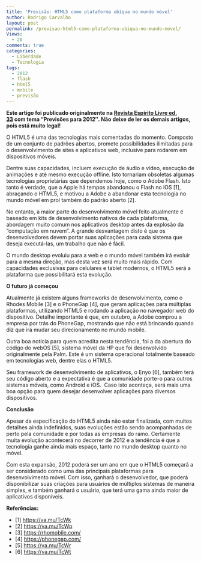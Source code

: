 ```yaml
---
title: 'Previsão: HTML5 como plataforma ubíqua no mundo móvel'
author: Rodrigo Carvalho
layout: post
permalink: /previsao-html5-como-plataforma-ubiqua-no-mundo-movel/
Views:
  - 20
comments: true
categories:
  - Liberdade
  - Tecnologia
tags:
  - 2012
  - flash
  - html5
  - mobile
  - previsão
---
```

**Este artigo foi publicado originalmente na <a title="Revista Espírito Livre ed. 33" href="https://www.revista.espiritolivre.org/lancada-edicao-n-33-da-revista-espirito-livre" target="_blank">Revista Espírito Livre ed. 33</a> com tema &#8220;Previsões para 2012&#8243;. Não deixe de ler os demais artigos, pois está muito legal!**

O HTML5 é uma das tecnologias mais comentadas do momento. Composto de um conjunto de padrões abertos, promete possibilidades ilimitadas para o desenvolvimento de sites e aplicativos web, inclusive para rodarem em dispositivos móveis.

Dentre suas capacidades, incluem execução de áudio e vídeo, execução de animações e até mesmo execução offline. Isto tornariam obsoletas algumas tecnologias proprietárias que dependemos hoje, como o Adobe Flash. Isto tanto é verdade, que a Apple há tempos abandonou o Flash no iOS [1], abraçando o HTML5, e motivou a Adobe a abandonar esta tecnologia no mundo móvel em prol também do padrão aberto [2].

No entanto, a maior parte do desenvolvimento móvel feito atualmente é baseado em kits de desenvolvimento nativos de cada plataforma, abordagem muito comum nos aplicativos desktop antes da explosão da “computação em nuvem”. A grande desvantagem disto é que os desenvolvedores devem portar suas aplicações para cada sistema que deseja executá-las, um trabalho que não é fácil.

O mundo desktop evoluiu para a web e o mundo móvel também irá evoluir para a mesma direção, mas desta vez será muito mais rápido. Com capacidades exclusivas para celulares e tablet modernos, o HTML5 será a plataforma que possibilitará esta evolução.

**O futuro já começou**

Atualmente já existem alguns frameworks de desenvolvimento, como o Rhodes Mobile [3] e o PhoneGap [4], que geram aplicações para múltiplas plataformas, utilizando HTML5 e rodando a aplicação no navegador web do dispositivo. Detalhe importante é que, em outubro, a Adobe comprou a empresa por trás do PhoneGap, mostrando que não está brincando quando diz que irá mudar seu direcionamento no mundo mobile.

Outra boa notícia para quem acredita nesta tendência, foi a da abertura do código do webOS [5], sistema móvel da HP que foi desenvolvido originalmente pela Palm. Este é um sistema operacional totalmente baseado em tecnologias web, dentre elas o HTML5.

Seu framework de desenvolvimento de aplicativos, o Enyo [6], também terá seu código aberto e a expectativa é que a comunidade porte-o para outros sistemas móveis, como Android e iOS.  Caso isto aconteça, será mais uma boa opção para quem desejar desenvolver aplicações para diversos dispositivos.

**Conclusão**

Apesar da especificação do HTML5 ainda não estar finalizada, com muitos detalhes ainda indefinidos, suas evoluções estão sendo acompanhadas de perto pela comunidade e por todas as empresas do ramo. Certamente muita evolução acontecerá no decorrer de 2012 e a tendência é que a tecnologia ganhe ainda mais espaço, tanto no mundo desktop quanto no móvel.

Com esta expansão, 2012 poderá ser um ano em que o HTML5 começará a ser considerado como uma das principais plataformas para desenvolvimento móvel. Com isso, ganhará o desenvolvedor, que poderá disponibilizar suas criações para usuários de múltiplos sistemas de maneira simples, e também ganhará o usuário, que terá uma gama ainda maior de aplicativos disponíveis.

**Referências:**

*   [1] <a href="https://va.mu/TcWk" target="_blank">https://va.mu/TcWk</a>
*   [2] <a href="https://va.mu/TcWp" target="_blank">https://va.mu/TcWp</a>
*   [3] <https://rhomobile.com/>
*   [4] <https://phonegap.com/>
*   [5] <a href="https://va.mu/TcWr" target="_blank">https://va.mu/TcWr</a>
*   [6] <a href="https://va.mu/TcWt" target="_blank">https://va.mu/TcWt</a>
